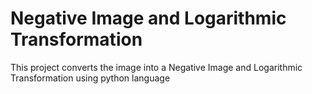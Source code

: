 # Negative Image and Logarithmic Transformation
This project converts the image into a Negative Image and Logarithmic Transformation using python language
